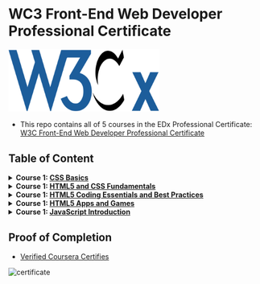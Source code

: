 # WC3 Front-End Web Developer Professional Certificate


<img style='width:300px' src="./w3c.png">

- This repo contains all of 5 courses in the EDx Professional Certificate: [W3C Front-End Web Developer Professional Certificate]()

## Table of Content

<details>
<summary><b>Course 1: </b><a href=""><b>CSS Basics </b></a></summary>

  * Module 1: Getting started with CSS 
  * Module 2: Building CSS rules
  * Module 3: Specific HTML element targeting with CSS selectors
  * Module 4: Layout and positioning
  * Module 5: Designing your Web site for your audience
</details>
<details>
<summary><b>Course 1: </b><a href=""><b>HTML5 and CSS Fundamentals</b></a></summary>

  * Week 1: 
  * Week 2: 
  * Week 3: 
  * Week 4: 
</details>
<details>
<summary><b>Course 1: </b><a href=""><b>HTML5 Coding Essentials and Best Practices</b></a></summary>

  * Module 1: HTML5 basics
  * Module 2: HTML5 multimedia
  * Module 3: HTML5 graphics
  * Module 4: HTML5 animations
  * Module 5: HTML5 forms
  * Module 6: HTML5 basic APIs
</details>
<details>
<summary><b>Course 1: </b><a href=""><b>HTML5 Apps and Games</b></a></summary>

  * Week 1: 
  * Week 2: 
  * Week 3: 
  * Week 4: 
</details>
<details>
<summary><b>Course 1: </b><a href=""><b>JavaScript Introduction </b></a></summary>

  * Week 1: 
  * Week 2: 
  * Week 3: 
  * Week 4: 
</details>


## Proof of Completion

- <a href=""> Verified Coursera Certifies</a>

<img src="./certificate.png" alt="certificate">
